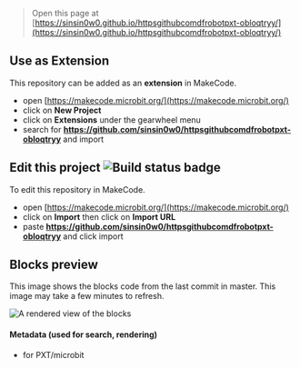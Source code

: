 
> Open this page at [https://sinsin0w0.github.io/httpsgithubcomdfrobotpxt-obloqtryy/](https://sinsin0w0.github.io/httpsgithubcomdfrobotpxt-obloqtryy/)

## Use as Extension

This repository can be added as an **extension** in MakeCode.

* open [https://makecode.microbit.org/](https://makecode.microbit.org/)
* click on **New Project**
* click on **Extensions** under the gearwheel menu
* search for **https://github.com/sinsin0w0/httpsgithubcomdfrobotpxt-obloqtryy** and import

## Edit this project ![Build status badge](https://github.com/sinsin0w0/httpsgithubcomdfrobotpxt-obloqtryy/workflows/MakeCode/badge.svg)

To edit this repository in MakeCode.

* open [https://makecode.microbit.org/](https://makecode.microbit.org/)
* click on **Import** then click on **Import URL**
* paste **https://github.com/sinsin0w0/httpsgithubcomdfrobotpxt-obloqtryy** and click import

## Blocks preview

This image shows the blocks code from the last commit in master.
This image may take a few minutes to refresh.

![A rendered view of the blocks](https://github.com/sinsin0w0/httpsgithubcomdfrobotpxt-obloqtryy/raw/master/.github/makecode/blocks.png)

#### Metadata (used for search, rendering)

* for PXT/microbit
<script src="https://makecode.com/gh-pages-embed.js"></script><script>makeCodeRender("{{ site.makecode.home_url }}", "{{ site.github.owner_name }}/{{ site.github.repository_name }}");</script>
